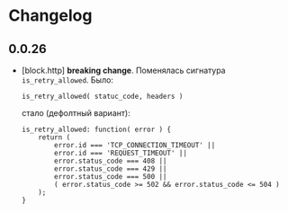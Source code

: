 # Changelog

## 0.0.26

  * [block.http] **breaking change**. Поменялась сигнатура `is_retry_allowed`. Было:

        is_retry_allowed( statuc_code, headers )

    стало (дефолтный вариант):

        is_retry_allowed: function( error ) {
            return (
                error.id === 'TCP_CONNECTION_TIMEOUT' ||
                error.id === 'REQUEST_TIMEOUT' ||
                error.status_code === 408 ||
                error.status_code === 429 ||
                error.status_code === 500 ||
                ( error.status_code >= 502 && error.status_code <= 504 )
            );
        }

